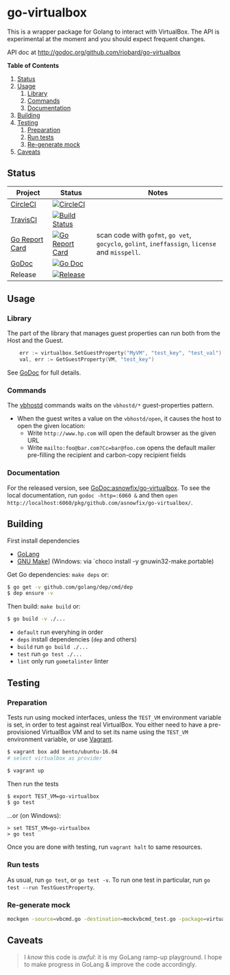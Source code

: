 # go-virtualbox

This is a wrapper package for Golang to interact with VirtualBox. The API is
experimental at the moment and you should expect frequent changes.

API doc at http://godoc.org/github.com/riobard/go-virtualbox

**Table of Contents**

<!-- TOC depthFrom:2 depthTo:4 -->

1. [Status](#status)
2. [Usage](#usage)
    1. [Library](#library)
    2. [Commands](#commands)
    3. [Documentation](#documentation)
3. [Building](#building)
4. [Testing](#testing)
    1. [Preparation](#preparation)
    2. [Run tests](#run-tests)
    3. [Re-generate mock](#re-generate-mock)
5. [Caveats](#caveats)

<!-- /TOC -->

## Status

| Project | Status | Notes |
|---------|--------|-------|
| [CircleCI](https://circleci.com/gh/asnowfix/go-virtualbox) | [![CircleCI](https://circleci.com/gh/asnowfix/go-virtualbox.svg?style=svg)](https://circleci.com/gh/asnowfix/go-virtualbox) | |
| [TravisCI](https://travis-ci.org/asnowfix/go-virtualbox) | [![Build Status](https://travis-ci.org/asnowfix/go-virtualbox.svg?branch=master)](https://travis-ci.org/asnowfix/go-virtualbox) | |
| [Go Report Card](https://goreportcard.com/) | [![Go Report Card](https://goreportcard.com/badge/github.com/asnowfix/go-virtualbox?style=flat-square)](https://goreportcard.com/report/github.com/asnowfix/go-virtualbox) | scan  code with `gofmt`, `go vet`, `gocyclo`, `golint`, `ineffassign`, `license` and `misspell`. |
| [GoDoc](http://godoc.org) | [![Go Doc](https://img.shields.io/badge/godoc-reference-blue.svg?style=flat-square)](http://godoc.org/github.com/asnowfix/go-virtualbox) | |
| Release | [![Release](https://img.shields.io/github/release/asnowfix/go-virtualbox.svg?style=flat-square)](https://github.com/asnowfix/go-virtualbox/releases/latest) | |

## Usage

### Library

The part of the library that manages guest properties can run both from the Host and the Guest.

```go
    err := virtualbox.SetGuestProperty("MyVM", "test_key", "test_val")
    val, err := GetGuestProperty(VM, "test_key")
```

See [GoDoc](https://godoc.org/github.com/asnowfix/go-virtualbox) for full details.

### Commands

The [vbhostd](./cmd/vbhostd/README.md) commands waits on the `vbhostd/*` guest-properties pattern.

- When the guest writes a value on the `vbhostd/open`, it causes the host to open the given location:
    - Write `http://www.hp.com` will open the default browser as the given URL 
    - Write `mailto:foo@bar.com?Cc=bar@foo.com` opens the default mailer pre-filling the recipient and carbon-copy recipient fields

### Documentation

For the released version, see [GoDoc:asnowfix/go-virtualbox](https://godoc.org/github.com/asnowfix/go-virtualbox). To see the local documentation, run `godoc -http=:6060 &` and then `open http://localhost:6060/pkg/github.com/asnowfix/go-virtualbox/`.

## Building

First install dependencies

- [GoLang](https://golang.org/doc/install#install)
- [GNU Make](https://www.gnu.org/software/make/)] (Windows: via `choco install -y gnuwin32-make.portable)

Get Go dependencies: `make deps` or:

```bash
$ go get -v github.com/golang/dep/cmd/dep
$ dep ensure -v
```

Then build: `make build` or:

```bash
$ go build -v ./...
```

* `default` run everyhing in order
* `deps` install dependencies (`dep` and others)
* `build` run `go build ./...`
* `test` run `go test ./...`
* `lint` only run `gometalinter` linter

## Testing 

### Preparation

Tests run using mocked interfaces, unless the `TEST_VM` environment variable is set, in order to test against real VirtualBox. You either need to  have a pre-provisioned VirtualBox VM and  to set its name using the `TEST_VM` environment variable, or use [Vagrant](https://www.vagrantup.com/intro/getting-started/).

```bash
$ vagrant box add bento/ubuntu-16.04
# select virtualbox as provider

$ vagrant up
```

Then run the tests 

```bash
$ export TEST_VM=go-virtualbox
$ go test
```

...or (on Windows):

```shell
> set TEST_VM=go-virtualbox
> go test
```

Once you are done with testing, run `vagrant halt` to same resources.

### Run tests

As usual, run `go test`, or `go test -v`.  To run one test in particular,
run `go test --run TestGuestProperty`.



### Re-generate mock

```bash
mockgen -source=vbcmd.go -destination=mockvbcmd_test.go -package=virtualbox -mock_names=Command=MockCommand
```

## Caveats

> I _know_ this code is _awful_: it is my GoLang ramp-up playground.  I hope to
> make progress in GoLang & improve the code accordingly.
